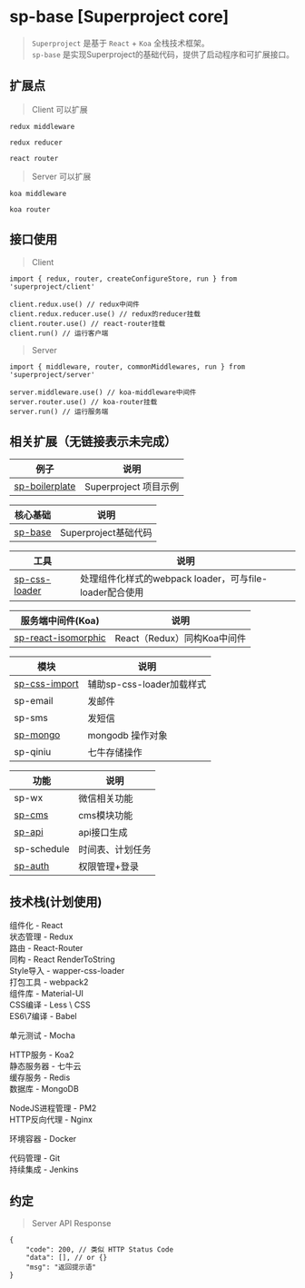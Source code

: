 # sp-base [Superproject core]

> ```Superproject``` 是基于 ```React``` + ```Koa``` 全栈技术框架。<br>
> ```sp-base``` 是实现Superproject的基础代码，提供了启动程序和可扩展接口。

## 扩展点

> Client 可以扩展

```
redux middleware

redux reducer

react router
```

> Server 可以扩展

```
koa middleware

koa router
```


## 接口使用

> Client

```
import { redux, router, createConfigureStore, run } from 'superproject/client'

client.redux.use() // redux中间件
client.redux.reducer.use() // redux的reducer挂载
client.router.use() // react-router挂载
client.run() // 运行客户端
```

> Server

```
import { middleware, router, commonMiddlewares, run } from 'superproject/server'

server.middleware.use() // koa-middleware中间件
server.router.use() // koa-router挂载
server.run() // 运行服务端
```

## 相关扩展（无链接表示未完成）

例子|说明
----|----
[sp-boilerplate](https://github.com/dongwenxiao/sp-boilerplate)|Superproject 项目示例


核心基础|说明
----|----
[sp-base](https://github.com/dongwenxiao/sp-base)|Superproject基础代码

工具|说明
----|----
[sp-css-loader](https://github.com/dongwenxiao/sp-css-loader)|处理组件化样式的webpack loader，可与file-loader配合使用


服务端中间件(Koa)|说明
----|----
[sp-react-isomorphic](https://github.com/dongwenxiao/sp-react-isomorphic)|React（Redux）同构Koa中间件


模块 | 说明
----|----
[sp-css-import](https://github.com/dongwenxiao/sp-css-import) | 辅助sp-css-loader加载样式
sp-email|发邮件
sp-sms|发短信
[sp-mongo](https://github.com/dongwenxiao/sp-mongo)|mongodb 操作对象
sp-qiniu|七牛存储操作


功能|说明
----|----
sp-wx|微信相关功能
[sp-cms](https://github.com/dongwenxiao/sp-cms)|cms模块功能
[sp-api](https://github.com/dongwenxiao/sp-api)|api接口生成
sp-schedule|时间表、计划任务
[sp-auth](https://github.com/dongwenxiao/sp-auth)|权限管理+登录


## 技术栈(计划使用)

组件化 - React <br>
状态管理 - Redux <br>
路由 - React-Router <br>
同构 - React RenderToString <br>
Style导入 - wapper-css-loader <br>
打包工具 - webpack2 <br>
组件库 - Material-UI <br>
CSS编译 - Less \ CSS <br>
ES6\7编译 - Babel <br>

单元测试 - Mocha <br>

HTTP服务 - Koa2 <br>
静态服务器 - 七牛云 <br>
缓存服务 - Redis <br>
数据库 - MongoDB <br>

NodeJS进程管理 - PM2 <br>
HTTP反向代理 - Nginx <br>

环境容器 - Docker <br>

代码管理 - Git <br>
持续集成 - Jenkins <br>


## 约定

> Server API Response
```
{
    "code": 200, // 类似 HTTP Status Code
    "data": [], // or {}
    "msg": "返回提示语"
}
```